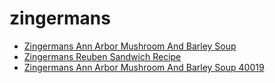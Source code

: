 # zingermans

 * [Zingermans Ann Arbor Mushroom And Barley Soup](../../index/z/zingermans-ann-arbor-mushroom-and-barley-soup-40019.json)
 * [Zingermans Reuben Sandwich Recipe](../../index/z/zingermans-reuben-sandwich-recipe.json)
 * [Zingermans Ann Arbor Mushroom And Barley Soup 40019](../../index/z/zingermans-ann-arbor-mushroom-and-barley-soup-40019.json)
